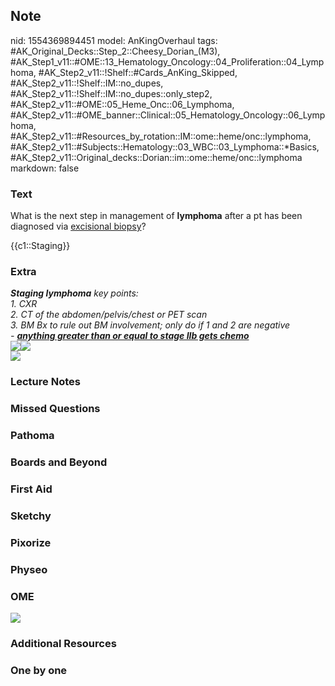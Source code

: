 ## Note
nid: 1554369894451
model: AnKingOverhaul
tags: #AK_Original_Decks::Step_2::Cheesy_Dorian_(M3), #AK_Step1_v11::#OME::13_Hematology_Oncology::04_Proliferation::04_Lymphoma, #AK_Step2_v11::!Shelf::#Cards_AnKing_Skipped, #AK_Step2_v11::!Shelf::IM::no_dupes, #AK_Step2_v11::!Shelf::IM::no_dupes::only_step2, #AK_Step2_v11::#OME::05_Heme_Onc::06_Lymphoma, #AK_Step2_v11::#OME_banner::Clinical::05_Hematology_Oncology::06_Lymphoma, #AK_Step2_v11::#Resources_by_rotation::IM::ome::heme/onc::lymphoma, #AK_Step2_v11::#Subjects::Hematology::03_WBC::03_Lymphoma::*Basics, #AK_Step2_v11::Original_decks::Dorian::im::ome::heme/onc::lymphoma
markdown: false

### Text
What is the next step in management of <b>lymphoma</b> after a pt
has been diagnosed via <u>excisional biopsy</u>?
<div>
  {{c1::Staging}}
</div>

### Extra
<div>
  <i><b>Staging lymphoma</b> key points:</i>
</div>
<div>
  <i>1. CXR</i>
</div>
<div>
  <i>2. CT of the abdomen/pelvis/chest or PET scan</i>
</div>
<div>
  <i>3. BM Bx to rule out BM involvement; only do if 1 and 2 are
  negative</i>
</div>
<div>
  <i>- <b><u>anything greater than or equal to stage IIb gets
  chemo</u></b></i>
</div>
<div>
  <i><img src="paste-60713657696259.jpg"></i><i><img src=
  "paste-60786672140291.jpg"></i>
</div>
<div>
  <i><img src="paste-48352741818371.jpg"></i>
</div>

### Lecture Notes


### Missed Questions


### Pathoma


### Boards and Beyond


### First Aid


### Sketchy


### Pixorize


### Physeo


### OME
<div class="ome-widget">
  <a href=
  "https://onlinemeded.org/spa/hematology-oncology/lymphoma/acquire?ref=anki">
  <img src="_OME_AnkiFlashcards_Lesson_1.png"></a>
</div>

### Additional Resources


### One by one

